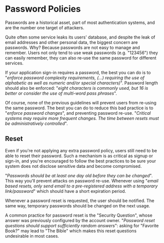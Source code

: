 Password Policies
=================

Passwords are a historical asset, part of most authentication systems, and are
the number one target of attackers.

Quite often some service leaks its users' database, and despite the leak of
email addresses and other personal data, the biggest concern are passwords. Why?
Because passwords are not easy to manage and remember. Users not only tend to
use weak passwords (e.g. "123456") they can easily remember, they can also
re-use the same password for different services.

If your application sign-in requires a password, the best you can do is to
"_enforce password complexity requirements, (...) requiring the use of
alphabetic as well as numeric and/or special characters)_". Password length
should also be enforced: "_eight characters is commonly used, but 16 is
better or consider the use of multi-word pass phrases_".

Of course, none of the previous guidelines will prevent users from re-using
the same password. The best you can do to reduce this bad practice is to
"_enforce password changes_", and preventing password re-use. "_Critical systems
may require more frequent changes. The time between resets must be
administratively controlled_".

## Reset

Even if you're not applying any extra password policy, users still need to be
able to reset their password.
Such a mechanism is as critical as signup or sign-in, and you're encouraged to
follow the best practices to be sure your system does not disclose sensitive
data and become compromised.

"_Passwords should be at least one day old before they can be changed_". This
way you'll prevent attacks on password re-use. Whenever using "_email based
resets, only send email to a pre-registered address with a temporary
link/password_" which should have a short expiration period.

Whenever a password reset is requested, the user should be notified.
The same way, temporary passwords should be changed on the next usage.

A common practice for password reset is the "Security Question", whose answer
was previously configured by the account owner. "_Password reset questions
should support sufficiently random answers_": asking for "Favorite Book?" may
lead to "The Bible" which makes this reset questions undesirable in most cases.
